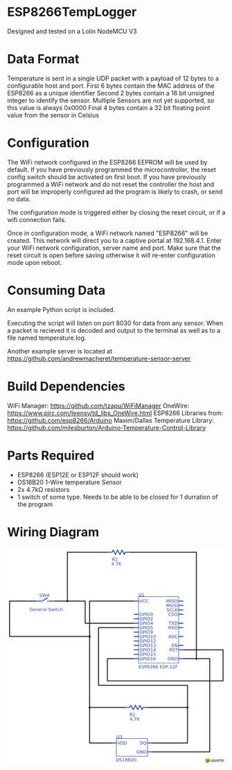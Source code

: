 # ESP8266TempLogger
Designed and tested on a Lolin NodeMCU V3

# Data Format
Temperature is sent in a single UDP packet with a payload of 12 bytes to a configurable host and port. 
First 6 bytes contain the MAC address of the ESP8266 as a unique identifier
Second 2 bytes contain a 16 bit unsigned integer to identify the sensor. Multiple Sensors are not yet supported, so this value is always 0x0000
Final 4 bytes contain a 32 bit floating point value from the sensor in Celsius 

# Configuration
The WiFi network configured in the ESP8266 EEPROM will be used by default. If you have previously programmed the microcontroller, the reset config switch should be activated on first boot. If you have previously programmed a WiFi network and do not reset the controller the host and port will be improperly configured ad the program is likely to crash, or send no data.

The configuration mode is triggered either by closing the reset circuit, or if a wifi connection fails. 

Once in configuration mode, a WiFi network named "ESP8266" will be created. This network will direct you to a captive portal at 192.168.4.1. Enter your WiFi network configuration, server name and port. Make sure that the reset circuit is open before saving otherwise it will re-enter configuration mode upon reboot. 

# Consuming Data
An example Python script is included. 

Executing the script will listen on port 8030 for data from any sensor. When a packet is recieved it is decoded and output to the terminal as well as to a file named temperature.log. 

Another example server is located at https://github.com/andrewmacheret/temperature-sensor-server

# Build Dependencies 
WiFi Manager: https://github.com/tzapu/WiFiManager
OneWire: https://www.pjrc.com/teensy/td_libs_OneWire.html
ESP8266 Libraries from: https://github.com/esp8266/Arduino
Maxim/Dallas Temperature Library: https://github.com/milesburton/Arduino-Temperature-Control-Library

# Parts Required
 * ESP8266 (ESP12E or ESP12F should work)
 * DS18B20 1-Wire temperature Sensor
 * 2x 4.7kΩ resistors
 * 1 switch of some type. Needs to be able to be closed for 1 durration of the program
 
 # Wiring Diagram
![schematic](/Wiring.png "Wiring Diagram")
